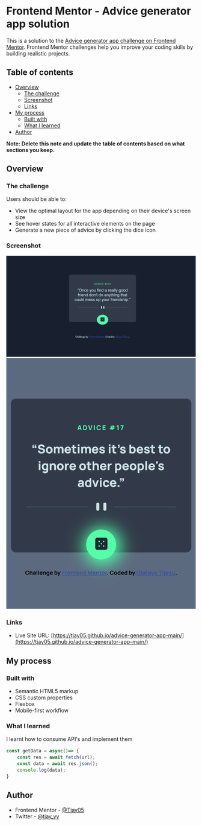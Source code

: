 # Frontend Mentor - Advice generator app solution

This is a solution to the [Advice generator app challenge on Frontend Mentor](https://www.frontendmentor.io/challenges/advice-generator-app-QdUG-13db). Frontend Mentor challenges help you improve your coding skills by building realistic projects.

## Table of contents

- [Overview](#overview)
  - [The challenge](#the-challenge)
  - [Screenshot](#screenshot)
  - [Links](#links)
- [My process](#my-process)
  - [Built with](#built-with)
  - [What I learned](#what-i-learned)
- [Author](#author)

**Note: Delete this note and update the table of contents based on what sections you keep.**

## Overview

### The challenge

Users should be able to:

- View the optimal layout for the app depending on their device's screen size
- See hover states for all interactive elements on the page
- Generate a new piece of advice by clicking the dice icon

### Screenshot

![](./images/desktop-view.png)
![](./images/mobile-view.png)

### Links

- Live Site URL: [https://tjay05.github.io/advice-generator-app-main/](https://tjay05.github.io/advice-generator-app-main/)

## My process

### Built with

- Semantic HTML5 markup
- CSS custom properties
- Flexbox
- Mobile-first workflow

### What I learned

I learnt how to consume API's and implement them

```js
const getData = async()=> {
    const res = await fetch(url);
    const data = await res.json();
    console.log(data);
}
```

## Author

- Frontend Mentor - [@Tjay05](https://www.frontendmentor.io/profile/Tjay05)
- Twitter - [@tjay_yy](https://www.twitter.com/@tjay_yy)